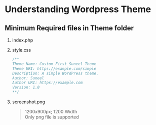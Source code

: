 # Understanding Wordpress Theme

## Minimum Required files in Theme folder

1. index.php
2. style.css

   ```css
   /**
   Theme Name: Custom First Suneel Theme
   Theme URI: https://example.com/simple
   Description: A simple WordPress theme.
   Author: Suneel
   Author URI: https://example.com
   Version: 1.0
   **/
   ```

3. screenshot.png
   > 1200x900px; 1200 Width  
   > Only png file is supported
